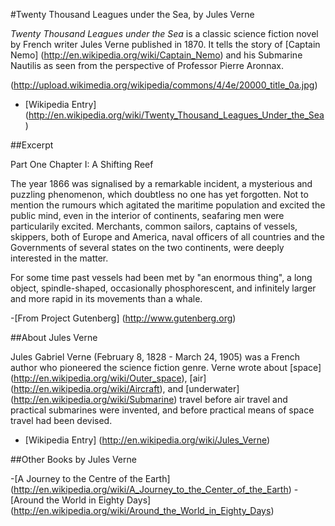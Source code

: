 #Twenty Thousand Leagues under the Sea, by Jules Verne

_Twenty Thousand Leagues under the Sea_ is a classic science fiction novel by French writer Jules Verne published in 1870. It tells the story of [Captain Nemo] (http://en.wikipedia.org/wiki/Captain_Nemo) and his Submarine Nautilis as seen from the perspective of Professor Pierre Aronnax.

(http://upload.wikimedia.org/wikipedia/commons/4/4e/20000_title_0a.jpg)

* [Wikipedia Entry] (http://en.wikipedia.org/wiki/Twenty_Thousand_Leagues_Under_the_Sea)

##Excerpt

Part One
Chapter I: A Shifting Reef 

The year 1866 was signalised by a remarkable incident, a mysterious and puzzling phenomenon, which doubtless no one has yet forgotten. Not to mention the rumours which agitated the maritime population and excited the public mind, even in the interior of continents, seafaring men were particularily excited. Merchants, common sailors, captains of vessels, skippers, both of Europe and America, naval officers of all countries and the Governments of several states on the two continents, were deeply interested in the matter. 

For some time past vessels had been met by "an enormous thing", a long object, spindle-shaped, occasionally phosphorescent, and infinitely larger and more rapid in its movements than a whale. 

-[From Project Gutenberg] (http://www.gutenberg.org)

##About Jules Verne

Jules Gabriel Verne (February 8, 1828 - March 24, 1905) was a French author who pioneered the science fiction genre. Verne wrote about [space] (http://en.wikipedia.org/wiki/Outer_space), [air] (http://en.wikipedia.org/wiki/Aircraft), and [underwater] (http://en.wikipedia.org/wiki/Submarine) travel before air travel and practical submarines were invented, and before practical means of space travel had been devised.

* [Wikipedia Entry] (http://en.wikipedia.org/wiki/Jules_Verne)

##Other Books by Jules Verne

-[A Journey to the Centre of the Earth] (http://en.wikipedia.org/wiki/A_Journey_to_the_Center_of_the_Earth)
-[Around the World in Eighty Days] (http://en.wikipedia.org/wiki/Around_the_World_in_Eighty_Days)